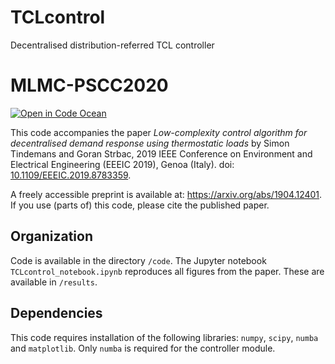 # TCLcontrol
Decentralised distribution-referred TCL controller

# MLMC-PSCC2020
[![Open in Code Ocean](https://codeocean.com/codeocean-assets/badge/open-in-code-ocean.svg)](https://codeocean.com/capsule/0874781/tree)

This code accompanies the paper *Low-complexity control algorithm for decentralised demand response using thermostatic loads* by
Simon Tindemans and Goran Strbac, 2019 IEEE Conference on Environment and Electrical Engineering (EEEIC 2019), Genoa (Italy).
doi: [10.1109/EEEIC.2019.8783359](https://dx.doi.org/10.1109/EEEIC.2019.8783359).

A freely accessible preprint is available at: https://arxiv.org/abs/1904.12401. If you use (parts of) this code, please cite the published paper.

## Organization
Code is available in the directory `/code`. The Jupyter notebook `TCLcontrol_notebook.ipynb` reproduces all figures from the paper. These are available in `/results`.

## Dependencies
This code requires installation of the following libraries: `numpy`, `scipy`, `numba` and `matplotlib`. Only `numba` is required for the controller module.
